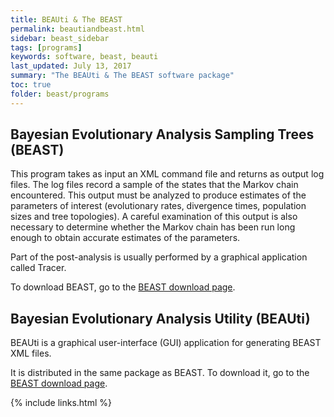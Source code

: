 ```yaml
---
title: BEAUti & The BEAST
permalink: beautiandbeast.html
sidebar: beast_sidebar
tags: [programs]
keywords: software, beast, beauti
last_updated: July 13, 2017
summary: "The BEAUti & The BEAST software package"
toc: true
folder: beast/programs
---
```


## Bayesian Evolutionary Analysis Sampling Trees (BEAST)
 
This program takes as input an XML command file and returns as output log files. 
The log files record a sample of the states that the Markov chain encountered. 
This output must be analyzed to produce estimates of the parameters of interest (evolutionary rates, divergence times, population sizes and tree topologies). 
A careful examination of this output is also necessary to determine whether the Markov chain has been run long enough to obtain accurate estimates of the parameters. 

Part of the post-analysis is usually performed by a graphical application called Tracer.

To download BEAST, go to the [BEAST download page](https://github.com/beast-dev/beast-mcmc).

## Bayesian Evolutionary Analysis Utility (BEAUti)

BEAUti is a graphical user-interface (GUI) application for generating BEAST XML files.

It is distributed in the same package as BEAST. 
To download it, go to the [BEAST download page](https://github.com/beast-dev/beast-mcmc).

{% include links.html %}
